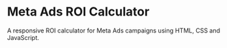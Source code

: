# Meta Ads ROI Calculator

A responsive ROI calculator for Meta Ads campaigns using HTML, CSS and JavaScript.